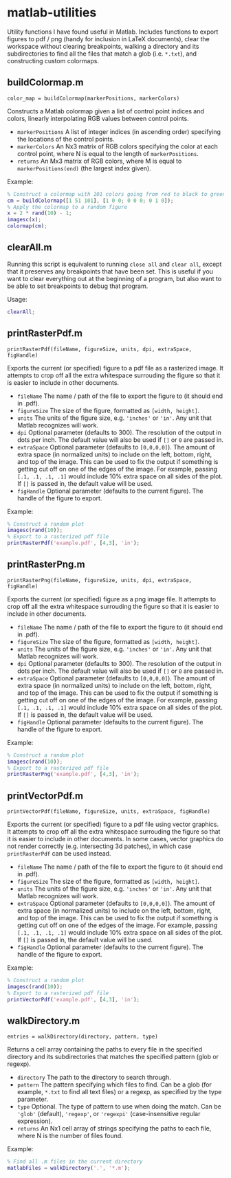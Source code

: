 # matlab-utilities

Utility functions I have found useful in Matlab.  Includes functions to export figures to pdf / png (handy for inclusion in LaTeX documents), clear the workspace without clearing breakpoints, walking a directory and its subdirectories to find all the files that match a glob (i.e. `*.txt`), and constructing custom colormaps.


## buildColormap.m

`color_map = buildColormap(markerPositions, markerColors)`

Constructs a Matlab colormap given a list of control point indices and colors, linearly interpolating RGB values between control points.

* `markerPositions` A list of integer indices (in ascending order) specifying the locations of the control points.
* `markerColors` An Nx3 matrix of RGB colors specifying the color at each control point, where N is equal to the length of `markerPositions`.
* `returns` An Mx3 matrix of RGB colors, where M is equal to `markerPositions(end)` (the largest index given).

Example:

```matlab
% Construct a colormap with 101 colors going from red to black to green
cm = buildColormap([1 51 101], [1 0 0; 0 0 0; 0 1 0]);
% Apply the colormap to a random figure
x = 2 * rand(10) - 1;
imagesc(x);
colormap(cm);
```


## clearAll.m

Running this script is equivalent to running `close all` and `clear all`, except that it preserves any breakpoints that have been set.  This is useful if you want to clear everything out at the beginning of a program, but also want to be able to set breakpoints to debug that program.

Usage:

```matlab
clearAll;
```


## printRasterPdf.m

`printRasterPdf(fileName, figureSize, units, dpi, extraSpace, figHandle)`

Exports the current (or specified) figure to a pdf file as a rasterized image.  It attempts to crop off all the extra whitespace surrouding the figure so that it is easier to include in other documents.

* `fileName` The name / path of the file to export the figure to (it should end in .pdf).
* `figureSize` The size of the figure, formatted as `[width, height]`.
* `units` The units of the figure size, e.g. `'inches'` or `'in'`.  Any unit that Matlab recognizes will work.
* `dpi` Optional parameter (defaults to 300).  The resolution of the output in dots per inch.  The default value will also be used if `[]` or `0` are passed in.
* `extraSpace` Optional parameter (defaults to `[0,0,0,0]`).  The amount of extra space (in normalized units) to include on the left, bottom, right, and top of the image.  This can be used to fix the output if something is getting cut off on one of the edges of the image.  For example, passing `[.1, .1, .1, .1]` would include 10% extra space on all sides of the plot.  If `[]` is passed in, the default value will be used.
* `figHandle` Optional parameter (defaults to the current figure).  The handle of the figure to export.

Example:

```matlab
% Construct a random plot
imagesc(rand(10));
% Export to a rasterized pdf file
printRasterPdf('example.pdf', [4,3], 'in');
```


## printRasterPng.m

`printRasterPng(fileName, figureSize, units, dpi, extraSpace, figHandle)`

Exports the current (or specified) figure as a png image file.  It attempts to crop off all the extra whitespace surrouding the figure so that it is easier to include in other documents.

* `fileName` The name / path of the file to export the figure to (it should end in .pdf).
* `figureSize` The size of the figure, formatted as `[width, height]`.
* `units` The units of the figure size, e.g. `'inches'` or `'in'`.  Any unit that Matlab recognizes will work.
* `dpi` Optional parameter (defaults to 300).  The resolution of the output in dots per inch.  The default value will also be used if `[]` or `0` are passed in.
* `extraSpace` Optional parameter (defaults to `[0,0,0,0]`).  The amount of extra space (in normalized units) to include on the left, bottom, right, and top of the image.  This can be used to fix the output if something is getting cut off on one of the edges of the image.  For example, passing `[.1, .1, .1, .1]` would include 10% extra space on all sides of the plot.  If `[]` is passed in, the default value will be used.
* `figHandle` Optional parameter (defaults to the current figure).  The handle of the figure to export.

Example:

```matlab
% Construct a random plot
imagesc(rand(10));
% Export to a rasterized pdf file
printRasterPng('example.pdf', [4,3], 'in');
```


## printVectorPdf.m

`printVectorPdf(fileName, figureSize, units, extraSpace, figHandle)`

Exports the current (or specified) figure to a pdf file using vector graphics.  It attempts to crop off all the extra whitespace surrouding the figure so that it is easier to include in other documents.  In some cases, vector graphics do not render correctly (e.g. intersecting 3d patches), in which case `printRasterPdf` can be used instead.

* `fileName` The name / path of the file to export the figure to (it should end in .pdf).
* `figureSize` The size of the figure, formatted as `[width, height]`.
* `units` The units of the figure size, e.g. `'inches'` or `'in'`.  Any unit that Matlab recognizes will work.
* `extraSpace` Optional parameter (defaults to `[0,0,0,0]`).  The amount of extra space (in normalized units) to include on the left, bottom, right, and top of the image.  This can be used to fix the output if something is getting cut off on one of the edges of the image.  For example, passing `[.1, .1, .1, .1]` would include 10% extra space on all sides of the plot.  If `[]` is passed in, the default value will be used.
* `figHandle` Optional parameter (defaults to the current figure).  The handle of the figure to export.

Example:

```matlab
% Construct a random plot
imagesc(rand(10));
% Export to a rasterized pdf file
printVectorPdf('example.pdf', [4,3], 'in');
```


## walkDirectory.m

`entries = walkDirectory(directory, pattern, type)`

Returns a cell array containing the paths to every file in the specified directory and its subdirectories that matches the specified pattern (glob or regexp).

* `directory` The path to the directory to search through.
* `pattern` The pattern specifying which files to find.  Can be a glob (for example, `*.txt` to find all text files) or a regexp, as specified by the type parameter.
* `type` Optional.  The type of pattern to use when doing the match.  Can be `'glob'` (default), `'regexp'`, or `'regexpi'` (case-insensitive regular expression).
* `returns` An Nx1 cell array of strings specifying the paths to each file, where N is the number of files found.

Example:

```matlab
% Find all .m files in the current directory
matlabFiles = walkDirectory('.', '*.m');
```

